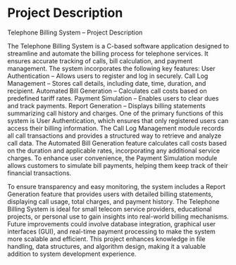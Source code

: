 # Project Description

Telephone Billing System – Project Description

The Telephone Billing System is a C-based software application designed to streamline and automate the billing process for telephone services. It ensures accurate tracking of calls, bill calculation, and payment management. The system incorporates the following key features:
User Authentication – Allows users to register and log in securely.
Call Log Management – Stores call details, including date, time, duration, and recipient.
Automated Bill Generation – Calculates call costs based on predefined tariff rates.
Payment Simulation – Enables users to clear dues and track payments.
Report Generation – Displays billing statements summarizing call history and charges.
One of the primary functions of this system is User Authentication, which ensures that only registered users can access their billing information. The Call Log Management module records all call transactions and provides a structured way to retrieve and analyze call data. The Automated Bill Generation feature calculates call costs based on the duration and applicable rates, incorporating any additional service charges. To enhance user convenience, the Payment Simulation module allows customers to simulate bill payments, helping them keep track of their financial transactions.

To ensure transparency and easy monitoring, the system includes a Report Generation feature that provides users with detailed billing statements, displaying call usage, total charges, and payment history. The Telephone Billing System is ideal for small telecom service providers, educational projects, or personal use to gain insights into real-world billing mechanisms. Future improvements could involve database integration, graphical user interfaces (GUI), and real-time payment processing to make the system more scalable and efficient. This project enhances knowledge in file handling, data structures, and algorithm design, making it a valuable addition to system development experience.
